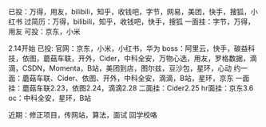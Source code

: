 已投：万得，用友，bilibili，知乎，收钱吧，字节，网易，美团，快手，搜狐，小红书
过简历：万得，bilibili，知乎，收钱吧，快手，搜狐
一面挂：字节，万得，用友
可投：京东，小米




2.14开始
已投:
官网：京东，小米，小红书，华为
boss：阿里云，快手，碳益科技，依图，蘑菇车联，开外，Cider，中科全安，万物心选，用友，罗格数据，滴滴，CSDN，Momenta，B站，美团到店，图尔兹，豆沙包，星环，心动
约一面：蘑菇车联、Cider、依图、开外，中科全安，滴滴，B站，星环，京东
一面挂：蘑菇车联2.23，依图2.24，滴滴2.28
二面挂：Cider2.25
hr面挂：京东3.6
oc：中科全安，星环，B站

近期：修正项目，传网站，算法，面试
回学校咯

